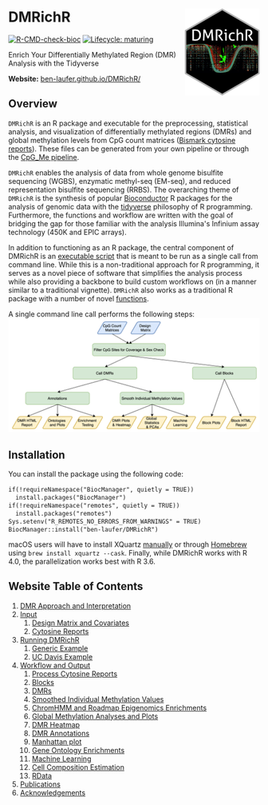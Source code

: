 # DMRichR <img src="man/figures/logo.png" width="150" align="right" />

<!-- badges: start -->
[![R-CMD-check-bioc](https://github.com/ben-laufer/DMRichR/workflows/R-CMD-check-bioc/badge.svg)](https://github.com/ben-laufer/DMRichR/actions)
[![Lifecycle: maturing](https://img.shields.io/badge/lifecycle-maturing-blue.svg)](https://lifecycle.r-lib.org/articles/stages.html#maturing)
<!-- badges: end -->

Enrich Your Differentially Methylated Region (DMR) Analysis with the Tidyverse

**Website:** [ben-laufer.github.io/DMRichR/](https://ben-laufer.github.io/DMRichR/)

## Overview

`DMRichR` is an R package and executable for the preprocessing, statistical analysis, and visualization of differentially methylated regions (DMRs) and global methylation levels from CpG count matrices ([Bismark cytosine reports](https://github.com/FelixKrueger/Bismark/tree/master/Docs#optional-genome-wide-cytosine-report-output)). These files can be generated from your own pipeline or through the [CpG_Me pipeline](https://github.com/ben-laufer/CpG_Me).

`DMRichR` enables the analysis of data from whole genome bisulfite sequencing (WGBS), enzymatic methyl-seq (EM-seq), and reduced representation bisulfite sequencing (RRBS). The overarching theme of `DMRichR` is the synthesis of popular [Bioconductor](https://bioconductor.org) R packages for the analysis of genomic data with the [tidyverse](https://www.tidyverse.org) philosophy of R programming. Furthermore, the functions and workflow are written with the goal of bridging the gap for those familiar with the analysis Illumina's Infinium assay technology (450K and EPIC arrays).

In addition to functioning as an R package, the central component of DMRichR is an [executable script](https://github.com/ben-laufer/DMRichR/blob/master/exec/DM.R) that is meant to be run as a single call from command line. While this is a non-traditional approach for R programming, it serves as a novel piece of software that simplifies the analysis process while also providing a backbone to build custom workflows on (in a manner similar to a traditional vignette). `DMRichR` also works as a traditional R package with a number of novel [functions](https://ben-laufer.github.io/DMRichR/reference/index.html). 

A single command line call performs the following steps:
![Overview of DMRichR Workflow](man/figures/dmrichr_flowchart.png)

## Installation

You can install the package using the following code:

```
if(!requireNamespace("BiocManager", quietly = TRUE))
  install.packages("BiocManager")
if(!requireNamespace("remotes", quietly = TRUE))
  install.packages("remotes")
Sys.setenv("R_REMOTES_NO_ERRORS_FROM_WARNINGS" = TRUE)
BiocManager::install("ben-laufer/DMRichR")
```

macOS users will have to install XQuartz [manually](https://www.xquartz.org) or through [Homebrew](https://brew.sh) using `brew install xquartz --cask`. Finally, while DMRichR works with R 4.0, the parallelization works best with R 3.6.

## Website Table of Contents
1. [DMR Approach and Interpretation](https://ben-laufer.github.io/DMRichR/articles/DMRichR.html#dmr-approach-and-interpretation)
3. [Input](https://ben-laufer.github.io/DMRichR/articles/DMRichR.html#input)
      1. [Design Matrix and Covariates](https://ben-laufer.github.io/DMRichR/articles/DMRichR.html#the-design-matrix-and-covariates)
      2. [Cytosine Reports](https://ben-laufer.github.io/DMRichR/articles/DMRichR.html#cytosine-reports)
3. [Running DMRichR](https://ben-laufer.github.io/DMRichR/articles/DMRichR.html#running-dmrichr)
      1. [Generic Example](https://ben-laufer.github.io/DMRichR/articles/DMRichR.html#generic-example)
      2. [UC Davis Example](https://ben-laufer.github.io/DMRichR/articles/DMRichR.html#uc-davis-example)
4. [Workflow and Output](https://ben-laufer.github.io/DMRichR/articles/DMRichR.html#workflow-and-output)
      1. [Process Cytosine Reports](https://ben-laufer.github.io/DMRichR/articles/DMRichR.html#1-process-cytosine-reports)
      2. [Blocks](https://ben-laufer.github.io/DMRichR/articles/DMRichR.html#2-blocks)
      3. [DMRs](https://ben-laufer.github.io/DMRichR/articles/DMRichR.html#3-dmrs)
      4. [Smoothed Individual Methylation Values](https://ben-laufer.github.io/DMRichR/articles/DMRichR.html#4-smoothed-individual-methylation-values)
      5. [ChromHMM and Roadmap Epigenomics Enrichments](https://ben-laufer.github.io/DMRichR/articles/DMRichR.html#5-chromHMM-and-roadmap-epigenomics-enrichments)
      6. [Global Methylation Analyses and Plots](https://ben-laufer.github.io/DMRichR/articles/DMRichR.html#6-global-methylation-analyses-and-plots)
      7. [DMR Heatmap](https://ben-laufer.github.io/DMRichR/articles/DMRichR.html#7-dmr-heatmap)
      8. [DMR Annotations](https://ben-laufer.github.io/DMRichR/articles/DMRichR.html#8-dmr-annotations-and-dmrichments)
      9. [Manhattan plot](https://ben-laufer.github.io/DMRichR/articles/DMRichR.html#9-manhattan-plot)
      10. [Gene Ontology Enrichments](https://ben-laufer.github.io/DMRichR/articles/DMRichR.html#10-gene-ontology-enrichments)
      11. [Machine Learning](https://ben-laufer.github.io/DMRichR/articles/DMRichR.html#11-machine-learning)
      12. [Cell Composition Estimation](https://ben-laufer.github.io/DMRichR/articles/DMRichR.html#12-cell-composition-estimation)
      13. [RData](https://ben-laufer.github.io/DMRichR/articles/DMRichR.html#13-RData)
5. [Publications](https://ben-laufer.github.io/DMRichR/articles/DMRichR.html#publications)
6. [Acknowledgements](https://ben-laufer.github.io/DMRichR/articles/DMRichR.html#acknowledgements)
